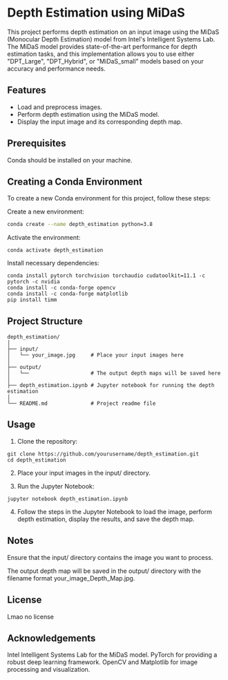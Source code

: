 # Depth Estimation using MiDaS

This project performs depth estimation on an input image using the MiDaS (Monocular Depth Estimation) model from Intel's Intelligent Systems Lab. The MiDaS model provides state-of-the-art performance for depth estimation tasks, and this implementation allows you to use either "DPT_Large", "DPT_Hybrid", or "MiDaS_small" models based on your accuracy and performance needs.

## Features
- Load and preprocess images.
- Perform depth estimation using the MiDaS model.
- Display the input image and its corresponding depth map.

## Prerequisites

Conda should be installed on your machine.

## Creating a Conda Environment

To create a new Conda environment for this project, follow these steps:

Create a new environment:
```sh
conda create --name depth_estimation python=3.8
```
Activate the environment:
```
conda activate depth_estimation
```
Install necessary dependencies:
```
conda install pytorch torchvision torchaudio cudatoolkit=11.1 -c pytorch -c nvidia
conda install -c conda-forge opencv
conda install -c conda-forge matplotlib
pip install timm
```

## Project Structure
```
depth_estimation/
│
├── input/
│   └── your_image.jpg     # Place your input images here
│
├── output/
│   └──                    # The output depth maps will be saved here
│
├── depth_estimation.ipynb # Jupyter notebook for running the depth estimation
│
└── README.md              # Project readme file
```

## Usage
1) Clone the repository:

```
git clone https://github.com/yourusername/depth_estimation.git
cd depth_estimation
```
2) Place your input images in the input/ directory.

3) Run the Jupyter Notebook:
```
jupyter notebook depth_estimation.ipynb
```
4) Follow the steps in the Jupyter Notebook to load the image, perform depth estimation, display the results, and save the depth map.

## Notes

Ensure that the input/ directory contains the image you want to process.

The output depth map will be saved in the output/ directory with the filename format your_image_Depth_Map.jpg.

## License
Lmao no license

## Acknowledgements
Intel Intelligent Systems Lab for the MiDaS model.
PyTorch for providing a robust deep learning framework.
OpenCV and Matplotlib for image processing and visualization.
